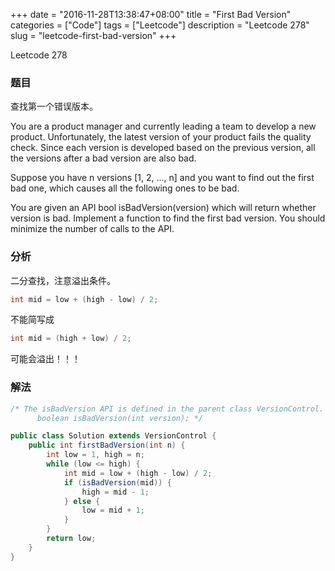+++
date = "2016-11-28T13:38:47+08:00"
title = "First Bad Version"
categories = ["Code"]
tags = ["Leetcode"]
description = "Leetcode 278"
slug = "leetcode-first-bad-version"
+++


Leetcode 278

### 题目

查找第一个错误版本。

You are a product manager and currently leading a team to develop a new product. Unfortunately, the latest version of your product fails the quality check. Since each version is developed based on the previous version, all the versions after a bad version are also bad.

Suppose you have n versions [1, 2, ..., n] and you want to find out the first bad one, which causes all the following ones to be bad.

You are given an API bool isBadVersion(version) which will return whether version is bad. Implement a function to find the first bad version. You should minimize the number of calls to the API.

### 分析

二分查找，注意溢出条件。

```java
int mid = low + (high - low) / 2;
```

不能简写成

```java
int mid = (high + low) / 2;
```

可能会溢出！！！

### 解法

```java
/* The isBadVersion API is defined in the parent class VersionControl.
      boolean isBadVersion(int version); */

public class Solution extends VersionControl {
    public int firstBadVersion(int n) {
        int low = 1, high = n;
        while (low <= high) {
            int mid = low + (high - low) / 2;
            if (isBadVersion(mid)) {
                high = mid - 1;
            } else {
                low = mid + 1;
            }
        }
        return low;
    }
}
```